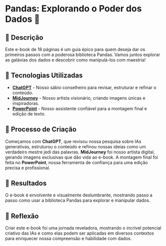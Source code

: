 # Pandas: Explorando o Poder dos Dados 🌌

## 📒 Descrição
Este e-book de 18 páginas é um guia épico para quem deseja dar os primeiros passos com a poderosa biblioteca Pandas. Vamos juntos explorar as galáxias dos dados e descobrir como manipulá-los com maestria!

## 🤖 Tecnologias Utilizadas
* **[ChatGPT](https://chat.openai.com/)** - Nosso sábio conselheiro para revisar, estruturar e refinar o conteúdo.
* **[MidJourney](https://www.midjourney.com/app/)** - Nosso artista visionário, criando imagens únicas e inspiradoras.
* **[PowerPoint](https://www.microsoft.com/en/microsoft-365/powerpoint)** - Nosso assistente confiável para a montagem final e edição de texto.

## 🧐 Processo de Criação
Começamos com **ChatGPT**, que revisou nossa pesquisa sobre IAs generativas, estruturou o conteúdo e refinou nossas ideias como um verdadeiro mestre jedi das palavras. **MidJourney** foi nosso artista digital, gerando imagens exclusivas que dão vida ao e-book. A montagem final foi feita no **PowerPoint**, nossa ferramenta de confiança para uma edição precisa e profissional.

## 🚀 Resultados
O e-book é envolvente e visualmente deslumbrante, mostrando passo a passo como usar a biblioteca Pandas para explorar e manipular dados.

## 💭 Reflexão
Criar este e-book foi uma jornada reveladora, mostrando o incrível potencial criativo das IAs e como elas podem ser aplicadas em diversos contextos para enriquecer nossa compreensão e habilidade com dados.

